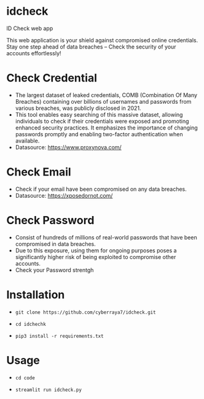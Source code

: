 # idcheck
ID Check web app

 This web application is your shield against compromised online credentials. Stay one step ahead of data breaches – Check the security of your accounts effortlessly!
        
# Check Credential
- The largest dataset of leaked credentials, COMB (Combination Of Many Breaches) containing over billions of usernames and passwords from various breaches, was publicly disclosed in 2021.
- This tool enables easy searching of this massive dataset, allowing individuals to check if their credentials were exposed and promoting enhanced security practices. It emphasizes the importance of changing passwords promptly and enabling two-factor authentication when available.
- Datasource: https://www.proxynova.com/

# Check Email
- Check if your email have been compromised on any data breaches.
- Datasource: https://xposedornot.com/

# Check Password
- Consist of hundreds of millions of real-world passwords that have been compromised in data breaches.
- Due to this exposure, using them for ongoing purposes poses a significantly higher risk of being exploited to compromise other accounts.
- Check your Password strentgh


# Installation

-     git clone https://github.com/cyberraya7/idcheck.git
-     cd idchechk
-     pip3 install -r requirements.txt

# Usage

-     cd code
-     streamlit run idcheck.py
        
